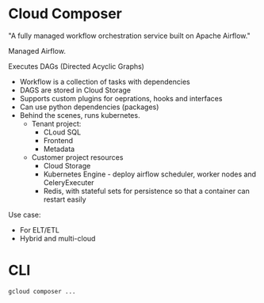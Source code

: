 # Cloud Composer

"A fully managed workflow orchestration service built on Apache Airflow."

Managed Airflow.

Executes DAGs (Directed Acyclic Graphs)

* Workflow is a collection of tasks with dependencies
* DAGS are stored in Cloud Storage
* Supports custom plugins for oeprations, hooks and interfaces
* Can use python dependencies (packages)
* Behind the scenes, runs kubernetes.
  * Tenant project:
    * CLoud SQL
    * Frontend
    * Metadata
  * Customer project resources
    * Cloud Storage
    * Kubernetes Engine - deploy airflow scheduler, worker nodes and CeleryExecuter
    * Redis, with stateful sets for persistence so that a container can restart easily

Use case:

* For ELT/ETL
* Hybrid and multi-cloud 

# CLI

```sh
gcloud composer ...
```